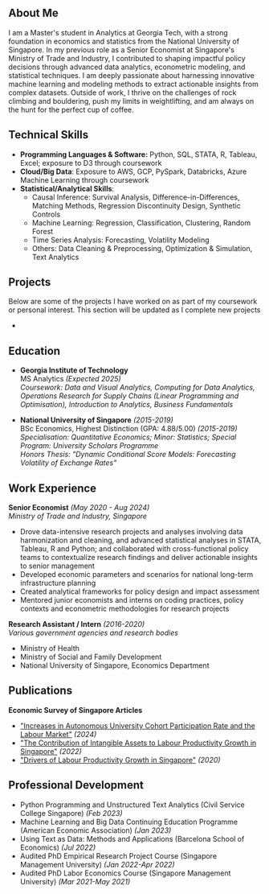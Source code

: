 ## About Me
I am a Master's student in Analytics at Georgia Tech, with a strong foundation in economics and statistics from the National University of Singapore. In my previous role as a Senior Economist at Singapore's Ministry of Trade and Industry, I contributed to shaping impactful policy decisions through advanced data analytics, econometric modeling, and statistical techniques. I am deeply passionate about harnessing innovative machine learning and modeling methods to extract actionable insights from complex datasets. Outside of work, I thrive on the challenges of rock climbing and bouldering, push my limits in weightlifting, and am always on the hunt for the perfect cup of coffee.

## Technical Skills
- **Programming Languages & Software:** Python, SQL, STATA, R, Tableau, Excel; exposure to D3 through coursework
- **Cloud/Big Data**: Exposure to AWS, GCP, PySpark, Databricks, Azure Machine Learning through coursework
- **Statistical/Analytical Skills**:
  - Causal Inference: Survival Analysis, Difference-in-Differences, Matching Methods, Regression Discontinuity Design, Synthetic Controls
  - Machine Learning: Regression, Classification, Clustering, Random Forest
  - Time Series Analysis: Forecasting, Volatility Modeling
  - Others: Data Cleaning & Preprocessing, Optimization & Simulation, Text Analytics

## Projects
Below are some of the projects I have worked on as part of my coursework or personal interest. This section will be updated as I complete new projects
- <placeholder>

## Education
- **Georgia Institute of Technology**   
  MS Analytics *(Expected 2025)*    
  *Coursework: Data and Visual Analytics, Computing for Data Analytics, Operations Research for Supply Chains (Linear Programming and Optimisation), Introduction to Analytics, Business Fundamentals*

- **National University of Singapore** *(2015-2019)*    
  BSc Economics, Highest Distinction (GPA: 4.88/5.00) *(2015-2019)* 
  *Specialisation: Quantitative Economics; Minor: Statistics; Special Program: University Scholars Programme*   
  *Honors Thesis: "Dynamic Conditional Score Models: Forecasting Volatility of Exchange Rates"*

## Work Experience
**Senior Economist** *(May 2020 - Aug 2024)*    
*Ministry of Trade and Industry, Singapore* 
- Drove data-intensive research projects and analyses involving data harmonization and cleaning, and advanced statistical analyses in STATA, Tableau, R and Python; and collaborated with cross-functional policy teams to contextualize research findings and deliver actionable insights to senior management
- Developed economic parameters and scenarios for national long-term infrastructure planning
- Created analytical frameworks for policy design and impact assessment
- Mentored junior economists and interns on coding practices, policy contexts and econometric methodologies for research projects

**Research Assistant / Intern** *(2016-2020)*  
*Various government agencies and research bodies*   
- Ministry of Health
- Ministry of Social and Family Development
- National University of Singapore, Economics Department


## Publications
**Economic Survey of Singapore Articles**   
- ["Increases in Autonomous University Cohort Participation Rate and the Labour Market"](https://www.mti.gov.sg/-/media/MTI/Resources/Economic-Survey-of-Singapore/2024/Economic-Survey-of-Singapore-First-Quarter-2024/FA_1Q24.pdf) *(2024)*
- ["The Contribution of Intangible Assets to Labour Productivity Growth in Singapore"](https://www.mti.gov.sg/-/media/MTI/Resources/Economic-Survey-of-Singapore/2022/Economic-Survey-of-Singapore-First-Quarter-2022/FA2_1Q22.pdf) *(2022)*
- ["Drivers of Labour Productivity Growth in Singapore"](https://www.mti.gov.sg/-/media/MTI/Resources/Economic-Survey-of-Singapore/2020/Economic-Survey-of-Singapore-Third-Quarter-2020/FA_3Q20.pdf) *(2020)*


## Professional Development
- Python Programming and Unstructured Text Analytics (Civil Service College Singapore) *(Feb 2023)*
- Machine Learning and Big Data Continuing Education Programme (American Economic Association) *(Jan 2023)*
- Using Text as Data: Methods and Applications (Barcelona School of Economics) *(Jul 2022)*
- Audited PhD Empirical Research Project Course (Singapore Management University) *(Jan 2022-Apr 2022)*
- Audited PhD Labor Economics Course (Singapore Management University) *(Mar 2021-May 2021)*
